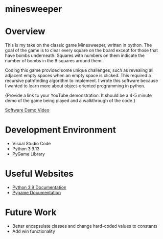 # minesweeper

# Overview

This is my take on the classic game Minesweeper, written in python. The goal of the game is to clear every square on the board except for those that have bombs underneath. Squares with numbers on them indicate the number of bombs in the 8 squares around them. 

Coding this game provided some unique challenges, such as revealing all adjacent empty spaces when an empty space is clicked. This required a recursive pathfinding algorithm to implement. I wrote this software because I wanted to learn more about object-oriented programming in python.

{Provide a link to your YouTube demonstration.  It should be a 4-5 minute demo of the game being played and a walkthrough of the code.}

[Software Demo Video](http://youtube.link.goes.here)

# Development Environment
* Visual Studio Code
* Python 3.9.13
* PyGame Library

# Useful Websites
* [Python 3.9 Documentation](https://docs.python.org/3.9/)
* [Pygame Documentation](https://www.pygame.org/docs/)

# Future Work
* Better encapsulate classes and change hard-coded values to constants
* Add win functionality
